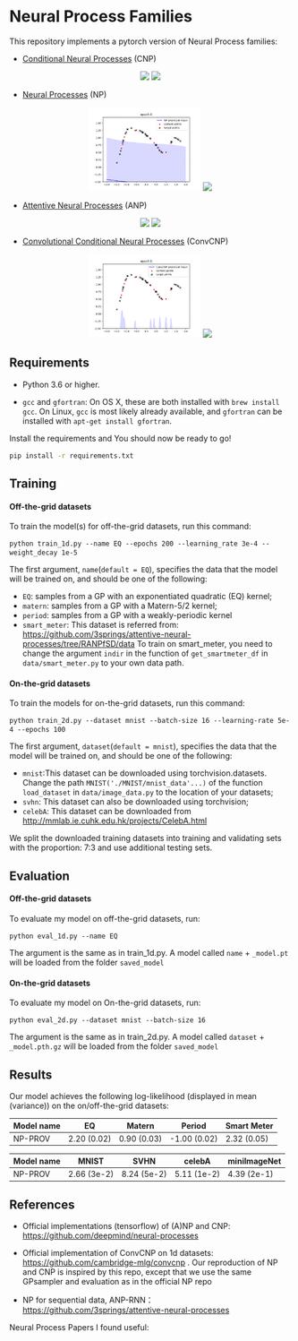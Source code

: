 
# Neural Process Families

This repository implements a pytorch version of Neural Process families:
- [Conditional Neural Processes](https://arxiv.org/abs/1807.01613) (CNP)
<p align="center">
<img src="saved_fig/CNP_EQ.gif" width="200"> <img src="saved_fig/CNP_period.gif" width="200">
</p>

- [Neural Processes](https://arxiv.org/abs/1807.01622) (NP)
<p align="center">
<img src="saved_fig/NP_EQ.gif" width="200"> <img src="saved_fig/NP_period.gif" width="200">
</p>

- [Attentive Neural Processes](https://arxiv.org/abs/1901.05761) (ANP)
<p align="center">
<img src="saved_fig/ANP_EQ.gif" width="200"> <img src="saved_fig/ANP_period.gif" width="200">
</p>

- [Convolutional Conditional Neural Processes](https://arxiv.org/abs/1910.13556) (ConvCNP)
<p align="center">
<img src="saved_fig/ConvCNP_EQ.gif" width="200"> <img src="saved_fig/ConvCNP_period.gif" width="200">
</p>

## Requirements
* Python 3.6 or higher.

* `gcc` and `gfortran`:
    On OS X, these are both installed with `brew install gcc`.
    On Linux, `gcc` is most likely already available,
    and `gfortran` can be installed with `apt-get install gfortran`.
    

Install the requirements and You should now be ready to go!

```bash
pip install -r requirements.txt
```


## Training

#### Off-the-grid datasets
To train the model(s) for off-the-grid datasets, run this command:

```train
python train_1d.py --name EQ --epochs 200 --learning_rate 3e-4 --weight_decay 1e-5
```

The first argument, `name`(`default = EQ`), specifies the data that the model will be trained
on, and should be one of the following:
 
* `EQ`: samples from a GP with an exponentiated quadratic (EQ) kernel;
* `matern`: samples from a GP with a Matern-5/2 kernel;
* `period`: samples from a GP with a weakly-periodic kernel
* `smart_meter`: This dataset is referred from: https://github.com/3springs/attentive-neural-processes/tree/RANPfSD/data 
 To train on smart_meter, you need to change the argument `indir` in the function of `get_smartmeter_df` in `data/smart_meter.py` 
 to your own data path. 
     
#### On-the-grid datasets      
To train the models for on-the-grid datasets, run this command:
```train
python train_2d.py --dataset mnist --batch-size 16 --learning-rate 5e-4 --epochs 100
```           
The first argument, `dataset`(`default = mnist`), specifies the data that the model will be trained
on, and should be one of the following:
* `mnist`:This dataset can be downloaded using torchvision.datasets. Change the path `MNIST('./MNIST/mnist_data'...)`
of the function `load_dataset` in `data/image_data.py` to the location of your datasets;
* `svhn`: This dataset can also be downloaded using torchvision;
* `celebA`: This dataset can be downloaded from http://mmlab.ie.cuhk.edu.hk/projects/CelebA.html

We split the downloaded training datasets into training and validating sets with the proportion: 7:3 and use additional testing sets. 

## Evaluation
#### Off-the-grid datasets
To evaluate my model on off-the-grid datasets, run:

```eval
python eval_1d.py --name EQ
```
The argument is the same as in train_1d.py. A model called `name` + `_model.pt`
will be loaded from the folder `saved_model`

#### On-the-grid datasets
To evaluate my model on On-the-grid datasets, run:
```eval
python eval_2d.py --dataset mnist --batch-size 16
```
The argument is the same as in train_2d.py. A model called `dataset` + `_model.pth.gz`
will be loaded from the folder `saved_model`

## Results

Our model achieves the following log-likelihood (displayed in mean (variance)) on the on/off-the-grid datasets:



| Model name         | EQ              | Matern         |  Period       | Smart Meter   |
| ------------------ |---------------- | -------------- |-------------- | --------------|
| NP-PROV            | 2.20 (0.02)     |    0.90 (0.03) |  -1.00 (0.02) | 2.32 (0.05)   |

| Model name         | MNIST           | SVHN           |  celebA       | miniImageNet   |
| ------------------ |---------------- | -------------- |-------------- | -------------- |
| NP-PROV            | 2.66 (3e-2)     |    8.24 (5e-2) |  5.11 (1e-2)  | 4.39 (2e-1)    |

## References
* Official implementations (tensorflow) of (A)NP and CNP:
https://github.com/deepmind/neural-processes

* Official implementation of ConvCNP on 1d datasets:
https://github.com/cambridge-mlg/convcnp
 . Our reproduction of NP and CNP is inspired by this repo, except that we use the same GPsampler and evaluation as in 
 the official NP repo

* NP for sequential data, ANP-RNN： https://github.com/3springs/attentive-neural-processes

Neural Process Papers I found useful:
